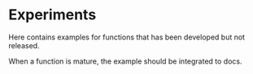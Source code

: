 # Experiments

Here contains examples for functions that has been developed but not released.

When a function is mature, the example should be integrated to docs. 